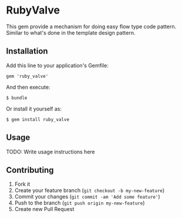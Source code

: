 # RubyValve

This gem provide a mechanism for doing easy flow type code pattern. Similar to what's done in 
the template design pattern.

## Installation

Add this line to your application's Gemfile:

    gem 'ruby_valve'

And then execute:

    $ bundle

Or install it yourself as:

    $ gem install ruby_valve

## Usage

TODO: Write usage instructions here

## Contributing

1. Fork it
2. Create your feature branch (`git checkout -b my-new-feature`)
3. Commit your changes (`git commit -am 'Add some feature'`)
4. Push to the branch (`git push origin my-new-feature`)
5. Create new Pull Request
